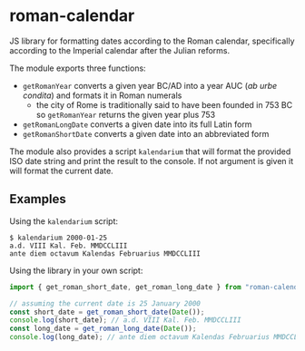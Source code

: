 # roman-calendar

JS library for formatting dates according to the Roman calendar,
specifically according to the Imperial calendar after the Julian reforms.

The module exports three functions:
- `getRomanYear` converts a given year BC/AD into a year AUC 
  (_ab urbe condita_) and formats it in Roman numerals
  - the city of Rome is traditionally said to have been founded in 753 BC
    so `getRomanYear` returns the given year plus 753
- `getRomanLongDate` converts a given date into its full Latin form
- `getRomanShortDate` converts a given date into an abbreviated form

The module also provides a script `kalendarium` that will format the provided
ISO date string and print the result to the console. If not argument is given
it will format the current date.

## Examples
Using the `kalendarium` script:

```
$ kalendarium 2000-01-25
a.d. VIII Kal. Feb. MMDCCLIII
ante diem octavum Kalendas Februarius MMDCCLIII
```

Using the library in your own script:

```typescript
import { get_roman_short_date, get_roman_long_date } from "roman-calendar";

// assuming the current date is 25 January 2000
const short_date = get_roman_short_date(Date());
console.log(short_date); // a.d. VIII Kal. Feb. MMDCCLIII
const long_date = get_roman_long_date(Date());
console.log(long_date); // ante diem octavum Kalendas Februarius MMDCCLIII
```

